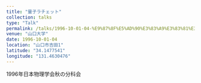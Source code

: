 ```yaml
---
title: "量子ラチェット"
collection: talks
type: "Talk"
permalink: /talks/1996-10-01-04-%E9%87%8F%E5%AD%90%E3%83%A9%E3%83%81%E3%82%A7%E3%83%83%E3%83%88
venue: "山口大学"
date: 1996-10-01-04
location: "山口市吉田1"
latitude: "34.1477541"
longitude: "131.4630476"
---
```


1996年日本物理学会秋の分科会

